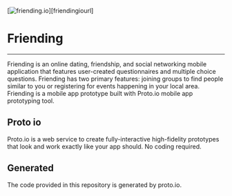 [![friending.io](https://gitlab.com/jrbeverly-friending/friending/raw/Updating_documentation/doc/icon.png)][friendingiourl]
# Friending
---
Friending is an online dating, friendship, and social networking mobile application that features user-created questionnaires and multiple choice questions. Friending has two primary features: joining groups to find people similar to you or registering for events happening in
your local area.  Friending is a mobile app prototype built with Proto.io mobile app prototyping tool.

## Proto io
Proto.io is a web service to create fully-interactive high-fidelity prototypes that look and work exactly like your app should. No coding required.

## Generated

The code provided in this repository is generated by proto.io.